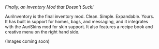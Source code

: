 *Finally, an Inventory Mod that Doesn't Suck!*

AuriInventory is the final inventory mod. Clean. Simple. Expandable. Yours. It has built in support for homes, bags, and messaging, and it integrates with the AuriSkins mod for skin support. It also features a recipe book and creative menu on the right hand side. 

(Images coming soon)